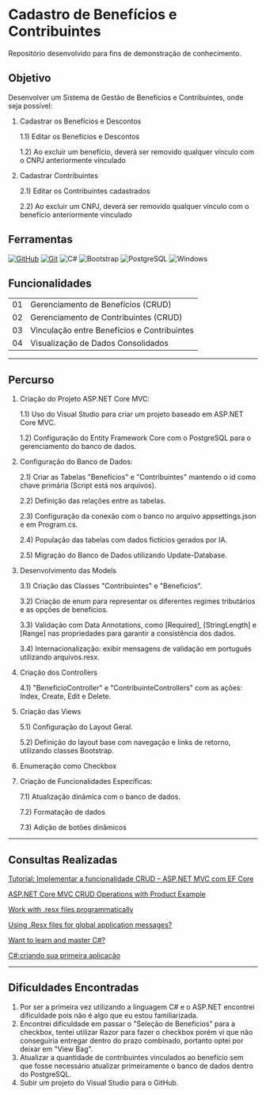 <h1>
   Cadastro de Benefícios e Contribuintes
</h1>

Repositório desenvolvido para fins de demonstração de conhecimento.

## Objetivo
Desenvolver um Sistema de Gestão de Benefícios e Contribuintes, onde seja possível:

1) Cadastrar os Benefícios e Descontos

   1.1) Editar os Benefícios e Descontos

   1.2) Ao excluir um benefício, deverá ser removido qualquer vínculo com o CNPJ anteriormente vinculado

2) Cadastrar Contribuintes

   2.1) Editar os Contribuintes cadastrados

   2.2) Ao excluir um CNPJ, deverá ser removido qualquer vínculo com o benefício anteriormente vinculado
   
## Ferramentas
[![GitHub](https://img.shields.io/badge/GitHub-000?style=for-the-badge&logo=github&logoColor=30A3DC)](https://docs.github.com/)
[![Git](https://img.shields.io/badge/Git-000?style=for-the-badge&logo=git&logoColor=E94D5F)](https://git-scm.com/doc) 
![C#](https://img.shields.io/badge/C%23-239120?style=for-the-badge&logo=c-sharp&logoColor=white)
![Bootstrap](https://img.shields.io/badge/-boostrap-0D1117?style=for-the-badge&logo=bootstrap&labelColor=0D1117)
![PostgreSQL](https://img.shields.io/badge/PostgreSQL-000?style=for-the-badge&logo=postgresql)
![Windows](https://img.shields.io/badge/Windows-000?style=for-the-badge&logo=windows&logoColor=2CA5E0)


## Funcionalidades
<table>
  <tbody align="left">
    <tr>
      <td>01</td>
      <td>Gerenciamento de Benefícios (CRUD)</td>
    </tr>
    <tr>
      <td>02</td>
      <td>Gerenciamento de Contribuintes (CRUD)</td>
    </tr>
    <tr>
      <td>03</td>
      <td>Vinculação entre Benefícios e Contribuintes</td>  
    </tr>
    <tr>
      <td>04</td>
      <td>Visualização de Dados Consolidados</td>    
    </tr>
  </tbody>
</table>

---
## Percurso
1) Criação do Projeto ASP.NET Core MVC:

   1.1) Uso do Visual Studio para criar um projeto baseado em ASP.NET Core MVC.

   1.2) Configuração do Entity Framework Core com o PostgreSQL para o gerenciamento do banco de dados.
   
2) Configuração do Banco de Dados:
   
   2.1) Criar as Tabelas "Benefícios" e "Contribuintes" mantendo o id como chave primária (Script está nos arquivos).

   2.2) Definição das relações entre as tabelas.

   2.3) Configuração da conexão com o banco no arquivo appsettings.json e em Program.cs.

   2.4) População das tabelas com dados fictícios gerados por IA.

   2.5) Migração do Banco de Dados utilizando Update-Database.

3) Desenvolvimento das Models

   3.1) Criação das Classes "Contribuintes" e "Beneficios".

   3.2) Criação de enum para representar os diferentes regimes tributários e as opções de benefícios.

   3.3) Validação com Data Annotations, como  [Required], [StringLength] e [Range] nas propriedades para garantir a consistência dos dados.

   3.4) Internacionalização: exibir mensagens de validação em português utilizando arquivos.resx.

4) Criação dos Controllers

   4.1) "BeneficioController" e "ContribuinteControllers" com as ações: Index, Create, Edit e Delete.

5) Criação das Views

   5.1) Configuração do Layout Geral.

   5.2) Definição do layout base com navegação e links de retorno, utilizando classes Bootstrap.

6) Enumeração como Checkbox

7) Criação de Funcionalidades Específicas:

   7.1) Atualização dinâmica com o banco de dados.
   
   7.2) Formatação de dados

   7.3) Adição de botões dinâmicos

---
## Consultas Realizadas
[Tutorial: Implementar a funcionalidade CRUD – ASP.NET MVC com EF Core](https://learn.microsoft.com/pt-br/aspnet/core/data/ef-mvc/crud?view=aspnetcore-9.0)

[ASP.NET Core MVC CRUD Operations with Product Example](https://medium.com/@ravipatel.it/asp-net-core-mvc-crud-operations-with-product-example-for-absolute-beginners-in-net-8-b012700c8cf6)

[Work with .resx files programmatically](https://learn.microsoft.com/en-us/dotnet/core/extensions/work-with-resx-files-programmatically)

[Using .Resx files for global application messages?](https://stackoverflow.com/questions/1820912/using-resx-files-for-global-application-messages)

[Want to learn and master C#?](https://exercism.org/tracks/csharp)

[C#:criando sua primeira aplicação](https://cursos.alura.com.br/course/csharp-criando-primeira-aplicacao)


---
## Dificuldades Encontradas

1) Por ser a primeira vez utilizando a linguagem C# e o ASP.NET encontrei dificuldade pois não é algo que eu estou familiarizada.
2) Encontrei dificuldade em passar o "Seleção de Benefícios" para a checkbox, tentei utilizar Razor para fazer o checkbox porém vi que não conseguiria entregar dentro do prazo combinado, portanto optei por deixar em "View Bag".
3) Atualizar a quantidade de contribuintes vinculados ao benefício sem que fosse necessário atualizar primeiramente o banco de dados dentro do PostgreSQL.
4) Subir um projeto do Visual Studio para o GitHub.
